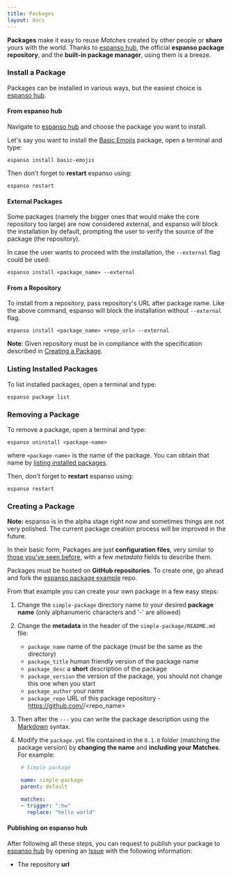 ```yaml
---
title: Packages
layout: docs
---
```

**Packages** make it easy to reuse *Matches* created by other people or **share** yours with the world. Thanks
to [espanso hub](https://hub.espanso.org/), the official **espanso package repository**, and the **built-in
package manager**, using them is a breeze.

### Install a Package

Packages can be installed in various ways, but the easiest choice is [espanso hub](#from-espanso-hub).

#### From espanso hub

Navigate to [espanso hub](https://hub.espanso.org/) and choose the package you want to install.

Let's say you want to install the [Basic Emojis](https://hub.espanso.org/packages/basic-emojis/) package, 
open a terminal and type:

```
espanso install basic-emojis
```

Then don't forget to **restart** espanso using:

```
espanso restart
```

#### External Packages

Some packages (namely the bigger ones that would make the core repository too large) are now considered external, 
and espanso will block the installation by default, prompting the user to verify the source of the package (the repository).

In case the user wants to proceed with the installation, the `--external` flag could be used:

```
espanso install <package_name> --external
```

#### From a Repository

To install from a repository, pass repository's URL after package name. Like the above command, 
espanso will block the installation without `--external` flag.

```
espanso install <package_name> <repo_url> --external
```

**Note**: Given repository must be in compliance with the specification described in [Creating a Package](#creating-a-package).

### Listing Installed Packages

To list installed packages, open a terminal and type:

```
espanso package list
```

### Removing a Package

To remove a package, open a terminal and type:

```
espanso uninstall <package-name>
```

where `<package-name>` is the name of the package. You can obtain that name by [listing installed packages](#listing-installed-packages).

Then, don't forget to **restart** espanso using:

```
espanso restart
```

### Creating a Package

**Note:** espanso is in the alpha stage right now and sometimes things are not very polished. The current
package creation process will be improved in the future.

In their basic form, Packages are just **configuration files**, very similar to 
[those you've seen before](/docs/configuration), with a few *metadata* fields to describe them.

Packages must be hosted on **GitHub repositories**. To create one, go ahead and 
fork the [espanso package example](https://github.com/federico-terzi/espanso-package-example/) repo.

From that example you can create your own package in a few easy steps:

1. Change the `simple-package` directory name to your desired **package name** (only alphanumeric characters and '-' are
allowed)
2. Change the **metadata** in the header of the `simple-package/README.md` file:
    * `package_name`     name of the package (must be the same as the directory)
    * `package_title`    human friendly version of the package name
    * `package_desc`     a **short** description of the package
    * `package_version`  the version of the package, you should not change this one when you start
    * `package_author`   your name
    * `package_repo`     URL of this package repository - https://github.com/<username>/<repo_name>

3. Then after the `---` you can write the package description using the [Markdown](https://github.com/adam-p/markdown-here/wiki/Markdown-Cheatsheet) syntax.
4. Modify the `package.yml` file contained in the `0.1.0` folder (matching the package version) by **changing the name** and **including your Matches**. For example:
   ```yml
    # Simple package

    name: simple-package 
    parent: default

    matches:
    - trigger: ":hw"
      replace: "hello world"
    ```

#### Publishing on espanso hub

After following all these steps, you can request to publish your package to [espanso hub](http://hub.espanso.org)
by opening an [Issue](https://github.com/federico-terzi/espanso-hub/issues) with the following information:

* The repository **url**